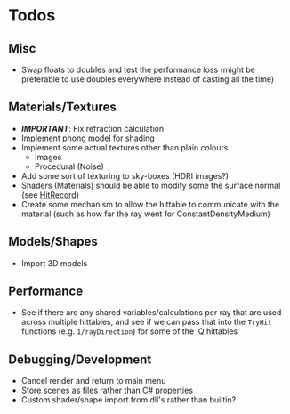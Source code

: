 # Todos

## Misc

* Swap floats to doubles and test the performance loss (might be preferable to use doubles everywhere instead of casting all the time)
## Materials/Textures

* ***IMPORTANT***: Fix refraction calculation
* Implement phong model for shading
* Implement some actual textures other than plain colours
    * Images
    * Procedural (Noise)
* Add some sort of texturing to sky-boxes (HDRI images?)
* Shaders (Materials) should be able to modify some the surface normal (see [HitRecord](HitRecord.cs))
* Create some mechanism to allow the hittable to communicate with the material (such as how far the ray went for ConstantDensityMedium)

## Models/Shapes

* Import 3D models

## Performance

* See if there are any shared variables/calculations per ray that are used across multiple hittables, and see if we can pass that into the `TryHit`
  functions (e.g. `1/rayDirection`) for some of the IQ hittables

## Debugging/Development

* Cancel render and return to main menu
* Store scenes as files rather than C# properties
* Custom shader/shape import from dll's rather than builtin?